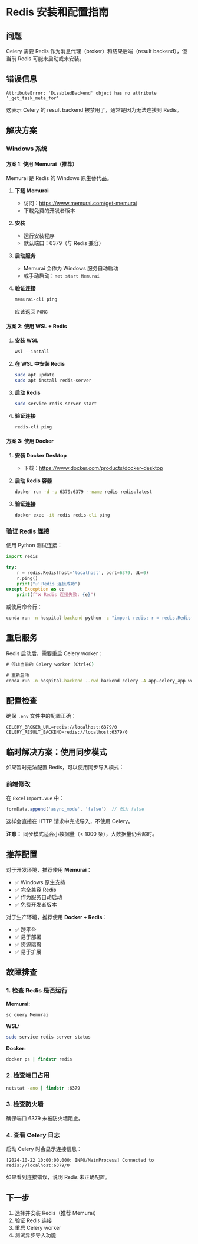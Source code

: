# Redis 安装和配置指南

## 问题

Celery 需要 Redis 作为消息代理（broker）和结果后端（result backend），但当前 Redis 可能未启动或未安装。

## 错误信息

```
AttributeError: 'DisabledBackend' object has no attribute '_get_task_meta_for'
```

这表示 Celery 的 result backend 被禁用了，通常是因为无法连接到 Redis。

## 解决方案

### Windows 系统

#### 方案 1: 使用 Memurai（推荐）

Memurai 是 Redis 的 Windows 原生替代品。

1. **下载 Memurai**
   - 访问：https://www.memurai.com/get-memurai
   - 下载免费的开发者版本

2. **安装**
   - 运行安装程序
   - 默认端口：6379（与 Redis 兼容）

3. **启动服务**
   - Memurai 会作为 Windows 服务自动启动
   - 或手动启动：`net start Memurai`

4. **验证连接**
   ```cmd
   memurai-cli ping
   ```
   应该返回 `PONG`

#### 方案 2: 使用 WSL + Redis

1. **安装 WSL**
   ```powershell
   wsl --install
   ```

2. **在 WSL 中安装 Redis**
   ```bash
   sudo apt update
   sudo apt install redis-server
   ```

3. **启动 Redis**
   ```bash
   sudo service redis-server start
   ```

4. **验证连接**
   ```bash
   redis-cli ping
   ```

#### 方案 3: 使用 Docker

1. **安装 Docker Desktop**
   - 下载：https://www.docker.com/products/docker-desktop

2. **启动 Redis 容器**
   ```cmd
   docker run -d -p 6379:6379 --name redis redis:latest
   ```

3. **验证连接**
   ```cmd
   docker exec -it redis redis-cli ping
   ```

### 验证 Redis 连接

使用 Python 测试连接：

```python
import redis

try:
    r = redis.Redis(host='localhost', port=6379, db=0)
    r.ping()
    print("✅ Redis 连接成功")
except Exception as e:
    print(f"❌ Redis 连接失败: {e}")
```

或使用命令行：

```cmd
conda run -n hospital-backend python -c "import redis; r = redis.Redis(); print('✅ Redis OK' if r.ping() else '❌ Redis Failed')"
```

## 重启服务

Redis 启动后，需要重启 Celery worker：

```cmd
# 停止当前的 Celery worker (Ctrl+C)

# 重新启动
conda run -n hospital-backend --cwd backend celery -A app.celery_app worker --loglevel=info --pool=solo
```

## 配置检查

确保 `.env` 文件中的配置正确：

```env
CELERY_BROKER_URL=redis://localhost:6379/0
CELERY_RESULT_BACKEND=redis://localhost:6379/0
```

## 临时解决方案：使用同步模式

如果暂时无法配置 Redis，可以使用同步导入模式：

### 前端修改

在 `ExcelImport.vue` 中：

```typescript
formData.append('async_mode', 'false')  // 改为 false
```

这样会直接在 HTTP 请求中完成导入，不使用 Celery。

**注意：** 同步模式适合小数据量（< 1000 条），大数据量仍会超时。

## 推荐配置

对于开发环境，推荐使用 **Memurai**：
- ✅ Windows 原生支持
- ✅ 完全兼容 Redis
- ✅ 作为服务自动启动
- ✅ 免费开发者版本

对于生产环境，推荐使用 **Docker + Redis**：
- ✅ 跨平台
- ✅ 易于部署
- ✅ 资源隔离
- ✅ 易于扩展

## 故障排查

### 1. 检查 Redis 是否运行

**Memurai:**
```cmd
sc query Memurai
```

**WSL:**
```bash
sudo service redis-server status
```

**Docker:**
```cmd
docker ps | findstr redis
```

### 2. 检查端口占用

```cmd
netstat -ano | findstr :6379
```

### 3. 检查防火墙

确保端口 6379 未被防火墙阻止。

### 4. 查看 Celery 日志

启动 Celery 时会显示连接信息：

```
[2024-10-22 10:00:00,000: INFO/MainProcess] Connected to redis://localhost:6379/0
```

如果看到连接错误，说明 Redis 未正确配置。

## 下一步

1. 选择并安装 Redis（推荐 Memurai）
2. 验证 Redis 连接
3. 重启 Celery worker
4. 测试异步导入功能

